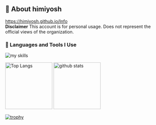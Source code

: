 ## 💬 About himiyosh
https://himiyosh.github.io/Info  
**Disclaimer** This account is for personal usage. Does not represent the official views of the organization.


### 🌱 Languages and Tools I Use
<img alt="my skills" src="https://skillicons.dev/icons?theme=light&perline=8&i=c,cs,ts,js,py,swift,html,css,nodejs,react,azure,firebase,git,github" />

<p align="left"> 
  <img alt="Top Langs" height="150px" src="https://github-readme-stats.vercel.app/api/top-langs/?username=himiyosh&layout=compact&show_icons=true" />
  <img alt="github stats" height="150px" src="https://github-readme-stats.vercel.app/api?username=himiyosh" />
</p>

[![trophy](https://github-profile-trophy.vercel.app/?username=himiyosh&margin-w=5)](https://github.com/himiyosh/)

<!-- Thanks to 
https://zenn.dev/chot/articles/3421ec6f622f82
https://github.com/tandpfun/skill-icons#readme
-->

<!--
**himiyosh/himiyosh** is a ✨ _special_ ✨ repository because its `README.md` (this file) appears on your GitHub profile.

Here are some ideas to get you started:

- 🔭 I’m currently working on ...
- 🌱 I’m currently learning ...
- 👯 I’m looking to collaborate on ...
- 🤔 I’m looking for help with ...
- 💬 Ask me about ...
- 📫 How to reach me: ...
- 😄 Pronouns: ...
- ⚡ Fun fact: ...
-->
